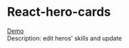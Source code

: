# React-hero-cards
<a href="https://herocards-react-project.netlify.app/">Demo</a><br>
Description: edit heros' skills and update <br>
